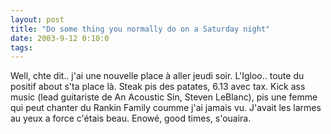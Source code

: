 ```yaml
---
layout: post
title: "Do some thing you normally do on a Saturday night"
date: 2003-9-12 0:10:0
tags: 
---
```


Well, chte dit.. j'ai une nouvelle place à aller jeudi soir. L'Igloo.. toute du positif about s'ta place là. Steak pis des patates, 6.13 avec tax. Kick ass music (lead guitariste de An Acoustic Sin, Steven LeBlanc), pis une femme qui peut chanter du Rankin Family coumme j'ai jamais vu. J'avait les larmes au yeux a force c'étais beau. Enowé, good times, s'ouaira.

